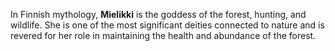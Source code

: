 In Finnish mythology, **Mielikki** is the goddess of the forest, hunting, and wildlife. She is one of the most significant deities connected to nature and is revered for her role in maintaining the health and abundance of the forest.